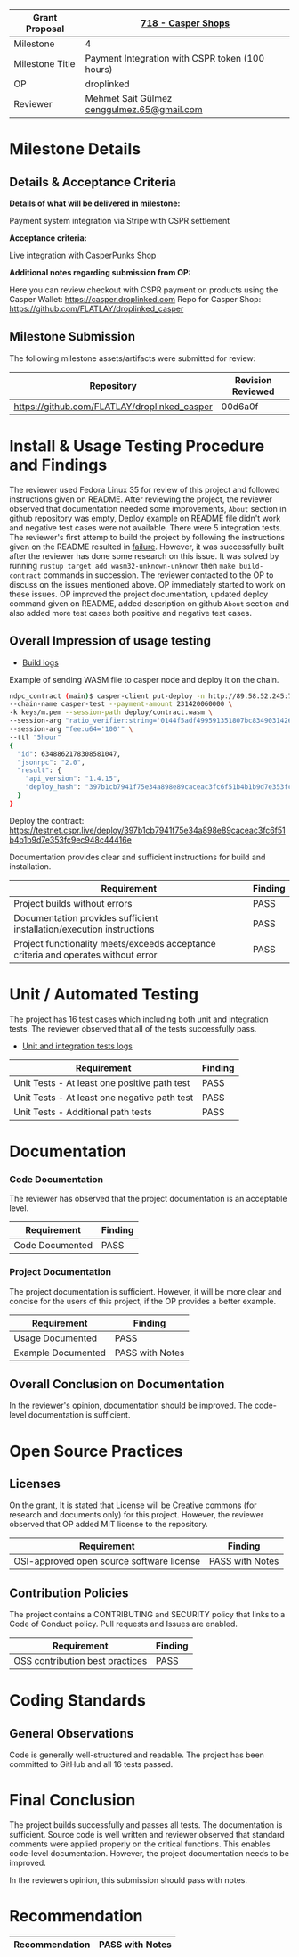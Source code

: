 Grant Proposal | [718 - Casper Shops](https://portal.devxdao.com/public-proposals/718)
------------ | -------------
Milestone | 4
Milestone Title |  Payment Integration with CSPR token (100 hours)
OP | droplinked
Reviewer | Mehmet Sait Gülmez <cenggulmez.65@gmail.com>

# Milestone Details

## Details & Acceptance Criteria

**Details of what will be delivered in milestone:**

Payment system integration via Stripe with CSPR settlement

**Acceptance criteria:**

Live integration with CasperPunks Shop

**Additional notes regarding submission from OP:**

Here you can review checkout with CSPR payment on products using the Casper Wallet: https://casper.droplinked.com Repo for Casper Shop: https://github.com/FLATLAY/droplinked_casper

## Milestone Submission

The following milestone assets/artifacts were submitted for review:

Repository | Revision Reviewed
------------ | -------------
https://github.com/FLATLAY/droplinked_casper | 00d6a0f


# Install & Usage Testing Procedure and Findings

The reviewer used Fedora Linux 35 for review of this project and followed instructions given on README. After reviewing the project, the reviewer observed that documentation needed some improvements, ```About``` section in github repository was empty, Deploy example on README file didn't work and negative test cases were not available. There were 5 integration tests. The reviewer's first attemp to build the project by following the instructions given on the README resulted in [failure](assets/fail-to-build-logs.md). However, it was successfully built after the reviewer has done some research on this issue. It was solved by running ```rustup target add wasm32-unknown-unknown``` then ```make build-contract``` commands in succession. The reviewer contacted to the OP to discuss on the issues mentioned above. OP immediately started to work on these issues. OP improved the project documentation, updated deploy command given on README, added description on github ```About``` section and also added more test cases both positive and negative test cases. 



## Overall Impression of usage testing

- [Build logs](assets/backend-build.md)

Example of sending WASM file to casper node and deploy it on the chain.

```bash
ndpc_contract (main)$ casper-client put-deploy -n http://89.58.52.245:7777 \
--chain-name casper-test --payment-amount 231420060000 \
-k keys/m.pem --session-path deploy/contract.wasm \
--session-arg "ratio_verifier:string='0144f5adf499591351807bc83490314262bd6846beee80a16269a83c9901ecec8a'" \
--session-arg "fee:u64='100'" \
--ttl "5hour"
{
  "id": 6348862178308581047,
  "jsonrpc": "2.0",
  "result": {
    "api_version": "1.4.15",
    "deploy_hash": "397b1cb7941f75e34a898e89caceac3fc6f51b4b1b9d7e353fc9ec948c44416e"
  }
}
```

Deploy the contract: https://testnet.cspr.live/deploy/397b1cb7941f75e34a898e89caceac3fc6f51b4b1b9d7e353fc9ec948c44416e


Documentation provides clear and sufficient instructions for build and installation.

Requirement | Finding
------------ | -------------
Project builds without errors | PASS 
Documentation provides sufficient installation/execution instructions | PASS 
Project functionality meets/exceeds acceptance criteria and operates without error | PASS 

# Unit / Automated Testing

The project has 16 test cases which including both unit and integration tests. The reviewer observed that all of the tests successfully pass.

- [Unit and integration tests logs](assets/backend-tests.md)

Requirement | Finding
------------ | -------------
Unit Tests - At least one positive path test | PASS 
Unit Tests - At least one negative path test | PASS 
Unit Tests - Additional path tests | PASS 

# Documentation

### Code Documentation

The reviewer has observed that the project documentation is an acceptable level.

Requirement | Finding
------------ | -------------
Code Documented | PASS 

### Project Documentation

The project documentation is sufficient. However, it will be more clear and concise for the users of this project, if the OP provides a better example.

Requirement | Finding
------------ | -------------
Usage Documented | PASS 
Example Documented | PASS with Notes

## Overall Conclusion on Documentation

In the reviewer's opinion, documentation should be improved. The code-level documentation is sufficient.

# Open Source Practices

## Licenses

On the grant, It is stated that License will be Creative commons (for research and documents only) for this project. However, the reviewer observed that OP added MIT license to the repository.

Requirement | Finding
------------ | -------------
OSI-approved open source software license | PASS with Notes

## Contribution Policies

The project contains a CONTRIBUTING and SECURITY policy that links to a Code of Conduct policy. Pull requests and Issues are enabled.

Requirement | Finding
------------ | -------------
OSS contribution best practices | PASS 

# Coding Standards

## General Observations

Code is generally well-structured and readable. The project has been committed to GitHub and all 16 tests passed.

# Final Conclusion

The project builds successfully and passes all tests. The documentation is sufficient. Source code is well written and reviewer observed that standard comments were applied properly on the critical functions. This enables code-level documentation. However, the project documentation needs to be improved.

In the reviewers opinion, this submission should pass with notes.

# Recommendation

Recommendation | PASS with Notes
------------ | -------------